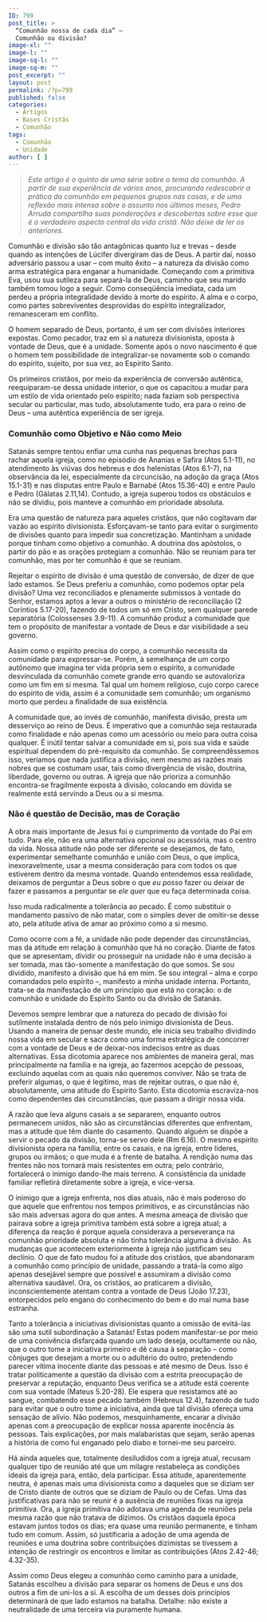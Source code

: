 ```yaml
---
ID: 799
post_title: >
  “Comunhão nossa de cada dia” –
  Comunhão ou divisão?
image-xl: ""
image-l: ""
image-sq-l: ""
image-sq-m: ""
post_excerpt: ""
layout: post
permalink: /?p=799
published: false
categories:
  - Artigos
  - Bases Cristãs
  - Comunhão
tags:
  - Comunhão
  - Unidade
author: [ ]
---
```

<blockquote><em>Este artigo é o quinto de uma série sobre o tema da comunhão. A partir de sua experiência de vários anos, procurando redescobrir a prática da comunhão em pequenos grupos nas casas, e de uma reflexão mais intensa sobre o assunto nos últimos meses, Pedro Arruda compartilha suas ponderações e descobertas sobre esse que é o verdadeiro aspecto central da vida cristã. Não deixe de ler os anteriores.</em></blockquote>
Comunhão e divisão são tão antagônicas quanto luz e trevas – desde quando as intenções de Lúcifer divergiram das de Deus. A partir daí, nosso adversário passou a usar – com muito êxito – a natureza da divisão como arma estratégica para enganar a humanidade. Começando com a primitiva Eva, usou sua sutileza para separá-la de Deus, caminho que seu marido também tomou logo a seguir. Como conseqüência imediata, cada um perdeu a própria integralidade devido à morte do espírito. A alma e o corpo, como partes sobreviventes desprovidas do espírito integralizador, remanesceram em conflito.

O homem separado de Deus, portanto, é um ser com divisões interiores expostas. Como pecador, traz em si a natureza divisionista, oposta à vontade de Deus, que é a unidade. Somente após o novo nascimento é que o homem tem possibilidade de integralizar-se novamente sob o comando do espírito, sujeito, por sua vez, ao Espírito Santo.

Os primeiros cristãos, por meio da experiência de conversão autêntica, reequiparam-se dessa unidade interior, o que os capacitou a mudar para um estilo de vida orientado pelo espírito; nada faziam sob perspectiva secular ou particular, mas tudo, absolutamente tudo, era para o reino de Deus – uma autêntica experiência de ser igreja.
<h3>Comunhão como Objetivo e Não como Meio</h3>
Satanás sempre tentou enfiar uma cunha nas pequenas brechas para rachar aquela igreja, como no episódio de Ananias e Safira (Atos 5.1-11), no atendimento às viúvas dos hebreus e dos helenistas (Atos 6.1-7), na observância da lei, especialmente da circuncisão, na adoção da graça (Atos 15.1-31) e nas disputas entre Paulo e Barnabé (Atos 15.36-40) e entre Paulo e Pedro (Gálatas 2.11,14). Contudo, a igreja superou todos os obstáculos e não se dividiu, pois manteve a comunhão em prioridade absoluta.

Era uma questão de natureza para aqueles cristãos, que não cogitavam dar vazão ao espírito divisionista. Esforçavam-se tanto para evitar o surgimento de divisões quanto para impedir sua concretização. Mantinham a unidade porque tinham como objetivo a comunhão. A doutrina dos apóstolos, o partir do pão e as orações protegiam a comunhão. Não se reuniam para ter comunhão, mas por ter comunhão é que se reuniam.

Rejeitar o espírito de divisão é uma questão de conversão, de dizer de que lado estamos. Se Deus preferiu a comunhão, como podemos optar pela divisão? Uma vez reconciliados e plenamente submissos à vontade do Senhor, estamos aptos a levar a outros o ministério de reconciliação (2 Coríntios 5.17-20), fazendo de todos um só em Cristo, sem qualquer parede separatória (Colossenses 3.9-11). A comunhão produz a comunidade que tem o propósito de manifestar a vontade de Deus e dar visibilidade a seu governo.

Assim como o espírito precisa do corpo, a comunhão necessita da comunidade para expressar-se. Porém, à semelhança de um corpo autônomo que imagina ter vida própria sem o espírito, a comunidade desvinculada da comunhão comete grande erro quando se autovaloriza como um fim em si mesma. Tal qual um homem religioso, cujo corpo carece do espírito de vida, assim é a comunidade sem comunhão; um organismo morto que perdeu a finalidade de sua existência.

A comunidade que, ao invés de comunhão, manifesta divisão, presta um desserviço ao reino de Deus. É imperativo que a comunhão seja restaurada como finalidade e não apenas como um acessório ou meio para outra coisa qualquer. É inútil tentar salvar a comunidade em si, pois sua vida e saúde espiritual dependem do pré-requisito da comunhão. Se compreendêssemos isso, veríamos que nada justifica a divisão, nem mesmo as razões mais nobres que se costumam usar, tais como divergência de visão, doutrina, liberdade, governo ou outras. A igreja que não prioriza a comunhão encontra-se fragilmente exposta à divisão, colocando em dúvida se realmente está servindo a Deus ou a si mesma.
<h3>Não é questão de Decisão, mas de Coração</h3>
A obra mais importante de Jesus foi o cumprimento da vontade do Pai em tudo. Para ele, não era uma alternativa opcional ou acessória, mas o centro da vida. Nossa atitude não pode ser diferente se desejamos, de fato, experimentar semelhante comunhão e união com Deus, o que implica, inexoravelmente, usar a mesma consideração para com todos os que estiverem dentro da mesma vontade. Quando entendemos essa realidade, deixamos de perguntar a Deus sobre o que <em>eu posso</em> fazer ou deixar de fazer e passamos a perguntar se <em>ele quer</em> que eu faça determinada coisa.

Isso muda radicalmente a tolerância ao pecado. É como substituir o mandamento passivo de não matar, com o simples dever de omitir-se desse ato, pela atitude ativa de amar ao próximo como a si mesmo.

Como ocorre com a fé, a unidade não pode depender das circunstâncias, mas da atitude em relação à comunhão que há no coração. Diante de fatos que se apresentam, dividir ou prosseguir na unidade não é uma decisão a ser tomada, mas tão-somente a manifestação do que somos. Se sou dividido, manifesto a divisão que há em mim. Se sou integral – alma e corpo comandados pelo espírito –, manifesto a minha unidade interna. Portanto, trata-se da manifestação de um princípio que está no coração: o de comunhão e unidade do Espírito Santo ou da divisão de Satanás.

Devemos sempre lembrar que a natureza do pecado de divisão foi sutilmente instalada dentro de nós pelo inimigo divisionista de Deus. Usando a maneira de pensar deste mundo, ele inicia seu trabalho dividindo nossa vida em secular e sacra como uma forma estratégica de concorrer com a vontade de Deus e de deixar-nos indecisos entre as duas alternativas. Essa dicotomia aparece nos ambientes de maneira geral, mas principalmente na família e na igreja, ao fazermos acepção de pessoas, excluindo aquelas com as quais não queremos conviver. Não se trata de preferir algumas, o que é legítimo, mas de rejeitar outras, o que não é, absolutamente, uma atitude do Espírito Santo. Esta dicotomia escraviza-nos como dependentes das circunstâncias, que passam a dirigir nossa vida.

A razão que leva alguns casais a se separarem, enquanto outros permanecem unidos, não são as circunstâncias diferentes que enfrentam, mas a atitude que têm diante do casamento. Quando alguém se dispõe a servir o pecado da divisão, torna-se servo dele (Rm 6.16). O mesmo espírito divisionista opera na família, entre os casais, e na igreja, entre líderes, grupos ou irmãos; o que muda é a frente de batalha. A rendição numa das frentes não nos tornará mais resistentes em outra; pelo contrário, fortalecerá o inimigo dando-lhe mais terreno. A consistência da unidade familiar refletirá diretamente sobre a igreja, e vice-versa.

O inimigo que a igreja enfrenta, nos dias atuais, não é mais poderoso do que aquele que enfrentou nos tempos primitivos, e as circunstâncias não são mais adversas agora do que antes. A mesma ameaça de divisão que pairava sobre a igreja primitiva também está sobre a igreja atual; a diferença da reação é porque aquela considerava a perseverança na comunhão prioridade absoluta e não tinha tolerância alguma à divisão. As mudanças que acontecem exteriormente à igreja não justificam seu declínio. O que de fato mudou foi a atitude dos cristãos, que abandonaram a comunhão como princípio de unidade, passando a tratá-la como algo apenas desejável sempre que possível e assumiram a divisão como alternativa saudável. Ora, os cristãos, ao praticarem a divisão, inconscientemente atentam contra a vontade de Deus (João 17.23), entorpecidos pelo engano do conhecimento do bem e do mal numa base estranha.

Tanto a tolerância a iniciativas divisionistas quanto a omissão de evitá-las são uma sutil subordinação a Satanás! Estas podem manifestar-se por meio de uma conivência disfarçada quando um lado deseja, ocultamente ou não, que o outro tome a iniciativa primeiro e dê causa à separação – como cônjuges que desejam a morte ou o adultério do outro, pretendendo parecer vítima inocente diante das pessoas e até mesmo de Deus. Isso é tratar politicamente a questão da divisão com a estrita preocupação de preservar a reputação, enquanto Deus verifica se a atitude está coerente com sua vontade (Mateus 5.20-28). Ele espera que resistamos até ao sangue, combatendo esse pecado também (Hebreus 12.4), fazendo de tudo para evitar que o outro tome a iniciativa, ainda que tal divisão ofereça uma sensação de alívio. Não podemos, mesquinhamente, encarar a divisão apenas com a preocupação de explicar nossa aparente inocência às pessoas. Tais explicações, por mais malabaristas que sejam, serão apenas a história de como fui enganado pelo diabo e tornei-me seu parceiro.

Há ainda aqueles que, totalmente desiludidos com a igreja atual, recusam qualquer tipo de reunião até que um milagre restabeleça as condições ideais da igreja para, então, dela participar. Essa atitude, aparentemente neutra, é apenas mais uma divisionista como a daqueles que se diziam ser de Cristo diante de outros que se diziam de Paulo ou de Cefas. Uma das justificativas para não se reunir é a ausência de reuniões fixas na igreja primitiva. Ora, a igreja primitiva não adotava uma agenda de reuniões pela mesma razão que não tratava de dízimos. Os cristãos daquela época estavam juntos todos os dias; era quase uma reunião permanente, e tinham tudo em comum. Assim, só justificaria a adoção de uma agenda de reuniões e uma doutrina sobre contribuições dizimistas se tivessem a intenção de restringir os encontros e limitar as contribuições (Atos 2.42-46; 4.32-35).

Assim como Deus elegeu a comunhão como caminho para a unidade, Satanás escolheu a divisão para separar os homens de Deus e uns dos outros a fim de uni-los a si. A escolha de um desses dois princípios determinará de que lado estamos na batalha. Detalhe: não existe a neutralidade de uma terceira via puramente humana.